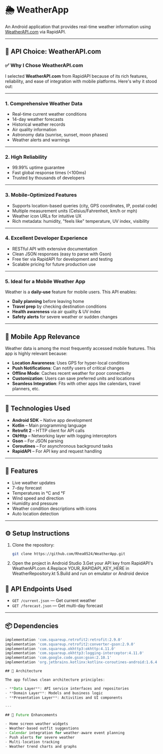 # 🌦️ WeatherApp

An Android application that provides real-time weather information using [WeatherAPI.com](https://www.weatherapi.com/) via RapidAPI.

---

## 📌 API Choice: WeatherAPI.com

### ✅ Why I Chose WeatherAPI.com

I selected **WeatherAPI.com** from RapidAPI because of its rich features, reliability, and ease of integration with mobile platforms. Here's why it stood out:

---

### 1. **Comprehensive Weather Data**
- Real-time current weather conditions  
- 14-day weather forecasts  
- Historical weather records  
- Air quality information  
- Astronomy data (sunrise, sunset, moon phases)  
- Weather alerts and warnings  

---

### 2. **High Reliability**
- 99.99% uptime guarantee  
- Fast global response times (<100ms)  
- Trusted by thousands of developers  

---

### 3. **Mobile-Optimized Features**
- Supports location-based queries (city, GPS coordinates, IP, postal code)  
- Multiple measurement units (Celsius/Fahrenheit, km/h or mph)  
- Weather icon URLs for intuitive UX  
- Rich metadata: humidity, "feels like" temperature, UV index, visibility  

---

### 4. **Excellent Developer Experience**
- RESTful API with extensive documentation  
- Clean JSON responses (easy to parse with Gson)  
- Free tier via RapidAPI for development and testing  
- Scalable pricing for future production use  

---

### 5. **Ideal for a Mobile Weather App**

Weather is a **daily-use** feature for mobile users. This API enables:
- **Daily planning** before leaving home  
- **Travel prep** by checking destination conditions  
- **Health awareness** via air quality & UV index  
- **Safety alerts** for severe weather or sudden changes  

---

## 📱 Mobile App Relevance

Weather data is among the most frequently accessed mobile features. This app is highly relevant because:

- **Location Awareness**: Uses GPS for hyper-local conditions  
- **Push Notifications**: Can notify users of critical changes  
- **Offline Mode**: Caches recent weather for poor connectivity  
- **Customization**: Users can save preferred units and locations  
- **Seamless Integration**: Fits with other apps like calendars, travel planners, etc.

---

## 🔧 Technologies Used

- **Android SDK** – Native app development  
- **Kotlin** – Main programming language  
- **Retrofit 2** – HTTP client for API calls  
- **OkHttp** – Networking layer with logging interceptors  
- **Gson** – For JSON parsing  
- **Coroutines** – For asynchronous background tasks  
- **RapidAPI** – For API key and request handling  

---

## 🚀 Features

- Live weather updates  
- 7-day forecast  
- Temperatures in °C and °F  
- Wind speed and direction  
- Humidity and pressure  
- Weather condition descriptions with icons  
- Auto location detection  

---

## ⚙️ Setup Instructions

1. Clone the repository:
   ```bash
   git clone https://github.com/Rhea0524/WeatherApp.git
2. Open the project in Android Studio
3.Get your API key from RapidAPI's WeatherAPI.com
4.Replace YOUR_RAPIDAPI_KEY_HERE in WeatherRepository.kt
5.Build and run on emulator or Android device

## 🔌 API Endpoints Used

- `GET /current.json` — Get current weather  
- `GET /forecast.json` — Get multi-day forecast  

---

## 📦 Dependencies

```gradle
implementation 'com.squareup.retrofit2:retrofit:2.9.0'  
implementation 'com.squareup.retrofit2:converter-gson:2.9.0'  
implementation 'com.squareup.okhttp3:okhttp:4.11.0'  
implementation 'com.squareup.okhttp3:logging-interceptor:4.11.0'  
implementation 'com.google.code.gson:gson:2.10.1'  
implementation 'org.jetbrains.kotlinx:kotlinx-coroutines-android:1.6.4'  

## 🧱 Architecture

The app follows clean architecture principles:

- **Data Layer**: API service interfaces and repositories  
- **Domain Layer**: Models and business logic  
- **Presentation Layer**: Activities and UI components  

---

## 🌟 Future Enhancements

- Home screen weather widgets  
- Weather-based outfit suggestions  
- Calendar integration for weather-aware event planning  
- Push alerts for severe weather  
- Multi-location tracking  
- Weather trend charts and graphs  

